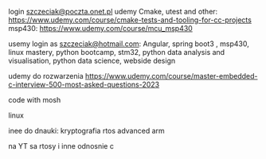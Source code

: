 login szczeciak@poczta.onet.pl
udemy Cmake, utest and other: https://www.udemy.com/course/cmake-tests-and-tooling-for-cc-projects
msp430: https://www.udemy.com/course/mcu_msp430

usemy login as szczeciak@hotmail.com:
Angular, spring boot3 , msp430, linux mastery, python bootcamp, stm32, python data analysis and visualisation, python data science, webside design

udemy do rozwarzenia
https://www.udemy.com/course/master-embedded-c-interview-500-most-asked-questions-2023




code with mosh

linux




inee do dnauki:
kryptografia
rtos
advanced arm

na YT sa rtosy i  inne odnosnie c